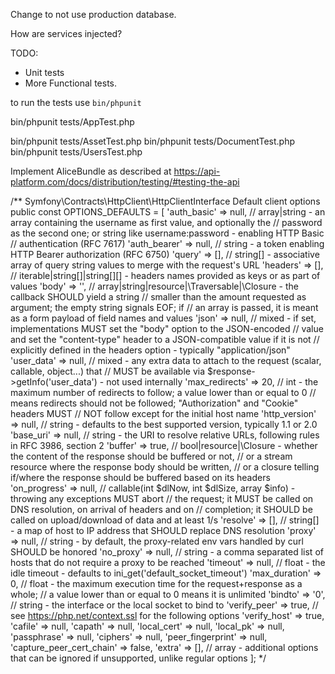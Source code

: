 Change to not use production database.

How are services injected?

TODO:
- Unit tests
- More Functional tests.


to run the tests use `bin/phpunit`

bin/phpunit tests/AppTest.php


bin/phpunit tests/AssetTest.php
bin/phpunit tests/DocumentTest.php
bin/phpunit tests/UsersTest.php

Implement AliceBundle as described at https://api-platform.com/docs/distribution/testing/#testing-the-api


/**
Symfony\Contracts\HttpClient\HttpClientInterface
Default client options
    public const OPTIONS_DEFAULTS = [
        'auth_basic' => null,   // array|string - an array containing the username as first value, and optionally the
                                //   password as the second one; or string like username:password - enabling HTTP Basic
                                //   authentication (RFC 7617)
        'auth_bearer' => null,  // string - a token enabling HTTP Bearer authorization (RFC 6750)
        'query' => [],          // string[] - associative array of query string values to merge with the request's URL
        'headers' => [],        // iterable|string[]|string[][] - headers names provided as keys or as part of values
        'body' => '',           // array|string|resource|\Traversable|\Closure - the callback SHOULD yield a string
                                //   smaller than the amount requested as argument; the empty string signals EOF; if
                                //   an array is passed, it is meant as a form payload of field names and values
        'json' => null,         // mixed - if set, implementations MUST set the "body" option to the JSON-encoded
                                //   value and set the "content-type" header to a JSON-compatible value if it is not
                                //   explicitly defined in the headers option - typically "application/json"
        'user_data' => null,    // mixed - any extra data to attach to the request (scalar, callable, object...) that
                                //   MUST be available via $response->getInfo('user_data') - not used internally
        'max_redirects' => 20,  // int - the maximum number of redirects to follow; a value lower than or equal to 0
                                //   means redirects should not be followed; "Authorization" and "Cookie" headers MUST
                                //   NOT follow except for the initial host name
        'http_version' => null, // string - defaults to the best supported version, typically 1.1 or 2.0
        'base_uri' => null,     // string - the URI to resolve relative URLs, following rules in RFC 3986, section 2
        'buffer' => true,       // bool|resource|\Closure - whether the content of the response should be buffered or not,
                                //   or a stream resource where the response body should be written,
                                //   or a closure telling if/where the response should be buffered based on its headers
        'on_progress' => null,  // callable(int $dlNow, int $dlSize, array $info) - throwing any exceptions MUST abort
                                //   the request; it MUST be called on DNS resolution, on arrival of headers and on
                                //   completion; it SHOULD be called on upload/download of data and at least 1/s
        'resolve' => [],        // string[] - a map of host to IP address that SHOULD replace DNS resolution
        'proxy' => null,        // string - by default, the proxy-related env vars handled by curl SHOULD be honored
        'no_proxy' => null,     // string - a comma separated list of hosts that do not require a proxy to be reached
        'timeout' => null,      // float - the idle timeout - defaults to ini_get('default_socket_timeout')
        'max_duration' => 0,    // float - the maximum execution time for the request+response as a whole;
                                //   a value lower than or equal to 0 means it is unlimited
        'bindto' => '0',        // string - the interface or the local socket to bind to
        'verify_peer' => true,  // see https://php.net/context.ssl for the following options
        'verify_host' => true,
        'cafile' => null,
        'capath' => null,
        'local_cert' => null,
        'local_pk' => null,
        'passphrase' => null,
        'ciphers' => null,
        'peer_fingerprint' => null,
        'capture_peer_cert_chain' => false,
        'extra' => [],          // array - additional options that can be ignored if unsupported, unlike regular options
    ];
 */

